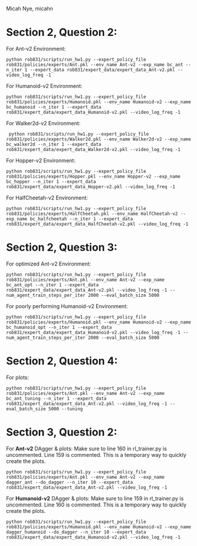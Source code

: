 Micah Nye, micahn

# Section 2, Question 2:
For Ant-v2 Environment:
```
python rob831/scripts/run_hw1.py --expert_policy_file rob831/policies/experts/Ant.pkl --env_name Ant-v2 --exp_name bc_ant --n_iter 1 --expert_data rob831/expert_data/expert_data_Ant-v2.pkl --video_log_freq -1
```

For Humanoid-v2 Environment:
```
python rob831/scripts/run_hw1.py --expert_policy_file rob831/policies/experts/Humanoid.pkl --env_name Humanoid-v2 --exp_name bc_humanoid --n_iter 1 --expert_data rob831/expert_data/expert_data_Humanoid-v2.pkl --video_log_freq -1
```

For Walker2d-v2 Environment:
```
 python rob831/scripts/run_hw1.py --expert_policy_file rob831/policies/experts/Walker2d.pkl --env_name Walker2d-v2 --exp_name bc_walker2d --n_iter 1 --expert_data rob831/expert_data/expert_data_Walker2d-v2.pkl --video_log_freq -1
```

For Hopper-v2 Environment:
```
python rob831/scripts/run_hw1.py --expert_policy_file rob831/policies/experts/Hopper.pkl --env_name Hopper-v2 --exp_name bc_hopper --n_iter 1 --expert_data rob831/expert_data/expert_data_Hopper-v2.pkl --video_log_freq -1
```

For HalfCheetah-v2 Environment:
```
python rob831/scripts/run_hw1.py --expert_policy_file rob831/policies/experts/HalfCheetah.pkl --env_name HalfCheetah-v2 --exp_name bc_halfcheetah --n_iter 1 --expert_data rob831/expert_data/expert_data_HalfCheetah-v2.pkl --video_log_freq -1
```

# Section 2, Question 3:

For optimized Ant-v2 Environment:
```
python rob831/scripts/run_hw1.py --expert_policy_file rob831/policies/experts/Ant.pkl --env_name Ant-v2 --exp_name bc_ant_opt --n_iter 1 --expert_data rob831/expert_data/expert_data_Ant-v2.pkl --video_log_freq -1 --num_agent_train_steps_per_iter 2000 --eval_batch_size 5000
```

For poorly performing Humanoid-v2 Environment:
```
python rob831/scripts/run_hw1.py --expert_policy_file rob831/policies/experts/Humanoid.pkl --env_name Humanoid-v2 --exp_name bc_humanoid_opt --n_iter 1 --expert_data rob831/expert_data/expert_data_Humanoid-v2.pkl --video_log_freq -1 --num_agent_train_steps_per_iter 2000 --eval_batch_size 5000
```

# Section 2, Question 4:

For plots:
```
python rob831/scripts/run_hw1.py --expert_policy_file rob831/policies/experts/Ant.pkl --env_name Ant-v2 --exp_name bc_ant_tuning --n_iter 1 --expert_data rob831/expert_data/expert_data_Ant-v2.pkl --video_log_freq -1 --eval_batch_size 5000 --tuning
```

# Section 3, Question 2:

For **Ant-v2** DAgger & plots:
Make sure to line 160 in rl_trainer.py is uncommented. Line 159 is commented. This is a temporary way to quickly create the plots.
```
python rob831/scripts/run_hw1.py --expert_policy_file rob831/policies/experts/Ant.pkl --env_name Ant-v2 --exp_name dagger_ant --do_dagger --n_iter 10 --expert_data rob831/expert_data/expert_data_Ant-v2.pkl --video_log_freq -1
```

For **Humanoid-v2** DAgger & plots:
Make sure to line 159 in rl_trainer.py is uncommented. Line 160 is commented. This is a temporary way to quickly create the plots.
```
python rob831/scripts/run_hw1.py --expert_policy_file rob831/policies/experts/Humanoid.pkl --env_name Humanoid-v2 --exp_name dagger_humanoid --do_dagger --n_iter 10 --expert_data rob831/expert_data/expert_data_Humanoid-v2.pkl --video_log_freq -1
```
